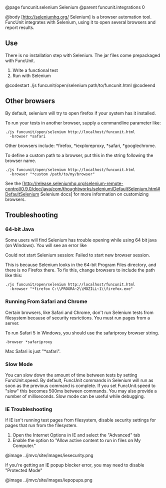 @page funcunit.selenium Selenium
@parent funcunit.integrations 0

@body
[http://seleniumhq.org/ Selenium] is a browser automation tool. FuncUnit integrates with Selenium, 
using it to open several browsers and report results.

## Use

There is no installation step with Selenium. The jar files come prepackaged with FuncUnit.

1. Write a functional test
1. Run with Selenium

@codestart
./js funcunit/open/selenium path/to/funcunit.html
@codeend

## Other browsers

By default, selenium will try to open firefox if your system has it installed.

To run your tests in another browser, supply a commandline parameter like:

    ./js funcunit/open/selenium http://localhost/funcunit.html 
      -browser *safari

Other browsers include: *firefox, *iexploreproxy, *safari, *googlechrome.

To define a custom path to a browser, put this in the string following the browser name.

    ./js funcunit/open/selenium http://localhost/funcunit.html 
      -browser "*custom /path/to/my/browser"

See the [http://release.seleniumhq.org/selenium-remote-control/0.9.0/doc/java/com/thoughtworks/selenium/DefaultSelenium.html#DefaultSelenium Selenium docs] 
for more information on customizing browsers.

## Troubleshooting

### 64-bit Java

Some users will find Selenium has trouble opening while using 64 bit java (on Windows).  You will see an error like  

Could not start Selenium session: Failed to start new browser session.  

This is because Selenium looks in the 64-bit Program Files directory, and there is no Firefox there.  To fix this, change browsers to include the path like this:

    ./js funcunit/open/selenium http://localhost/funcunit.html 
      -browser "*firefox C:\\PROGRA~2\\MOZILL~1\\firefox.exe"

### Running From Safari and Chrome

Certain browsers, like Safari and Chrome, don't run Selenium tests from filesystem because 
of security resrictions.  You must run pages from a server.

To run Safari 5 in Windows, you should use the safariproxy browser string.

    -browser *safariproxy

Mac Safari is just "*safari".

### Slow Mode
You can slow down the amount of time between tests by setting FuncUnit.speed.  By default, FuncUnit commands 
in Selenium will run as soon as the previous command is complete.  If you set FuncUnit.speed to "slow" this 
becomes 500ms between commands.  You may also provide a number of milliseconds.  Slow mode can be useful while debugging.


### IE Troubleshooting

If IE isn't running test pages from filesystem, disable security settings for pages that run from the filesystem. 

1. Open the Internet Options in IE and select the "Advanced" tab
1. Enable the option to "Allow active content to run in files on My Computer."

@image ../jmvc/site/images/iesecurity.png


If you're getting an IE popup blocker error, you may need to disable "Protected Mode"

@image ../jmvc/site/images/iepopups.png
